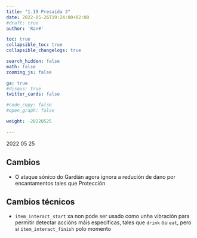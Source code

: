 ```yaml
---
title: "1.19 Presaída 3"
date: 2022-05-26T19:24:00+02:00
#draft: true
author: 'Ran#'

toc: true
collapsible_toc: true
collapsible_changelogs: true

search_hidden: false
math: false
zooming_js: false

ga: true
#disqus: true
twitter_cards: false

#code_copy: false
#open_graph: false

weight: -20220525

---
```


2022 05 25

## Cambios

- O ataque sónico do Gardián agora ignora a redución de dano por encantamentos tales que Protección

## Cambios técnicos

- `item_interact_start` xa non pode ser usado como unha vibración para permitir detectar accións máis específicas, tales que `drink` ou `eat`, pero si `item_interact_finish` polo momento
